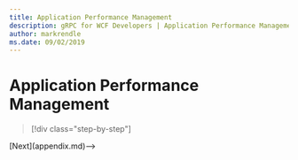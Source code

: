 ```yaml
---
title: Application Performance Management
description: gRPC for WCF Developers | Application Performance Management
author: markrendle
ms.date: 09/02/2019
---
```


# Application Performance Management

>[!div class="step-by-step"]
<!-->[Next](appendix.md)-->

